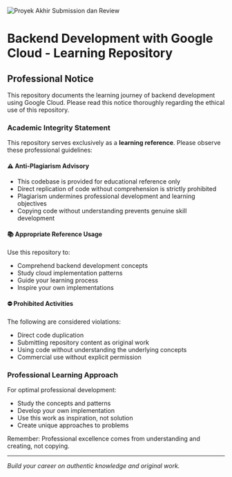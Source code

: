![Proyek Akhir Submission dan Review](https://i.ibb.co.com/2yt1RrS/Screenshot-2024-10-22-225226.png)

# Backend Development with Google Cloud - Learning Repository

## Professional Notice

This repository documents the learning journey of backend development using Google Cloud. Please read this notice thoroughly regarding the ethical use of this repository.

### Academic Integrity Statement

This repository serves exclusively as a **learning reference**. Please observe these professional guidelines:

#### ⚠️ Anti-Plagiarism Advisory

- This codebase is provided for educational reference only
- Direct replication of code without comprehension is strictly prohibited
- Plagiarism undermines professional development and learning objectives
- Copying code without understanding prevents genuine skill development

#### 📚 Appropriate Reference Usage

Use this repository to:
- Comprehend backend development concepts
- Study cloud implementation patterns
- Guide your learning process
- Inspire your own implementations

#### ⛔ Prohibited Activities

The following are considered violations:
- Direct code duplication
- Submitting repository content as original work
- Using code without understanding the underlying concepts
- Commercial use without explicit permission

### Professional Learning Approach

For optimal professional development:
- Study the concepts and patterns
- Develop your own implementation
- Use this work as inspiration, not solution
- Create unique approaches to problems

Remember: Professional excellence comes from understanding and creating, not copying.

---
*Build your career on authentic knowledge and original work.*

